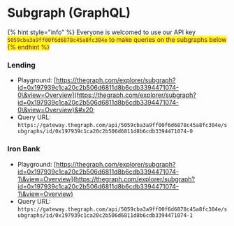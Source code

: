 # Subgraph (GraphQL)

{% hint style="info" %}
Everyone is welcomed to use our API key <mark style="background-color:yellow;"><mark style="color:purple;">`5059cba3a9ff00f6d6878c45a8fc304e`<mark style="color:purple;"></mark> to make queries on the subgraphs below
{% endhint %}

### Lending

* Playground: [https://thegraph.com/explorer/subgraph?id=0x197939c1ca20c2b506d6811d8b6cdb3394471074-0\&view=Overview](https://thegraph.com/explorer/subgraph?id=0x197939c1ca20c2b506d6811d8b6cdb3394471074-0\&view=Overview)&#x20;
* Query URL: `https://gateway.thegraph.com/api/5059cba3a9ff00f6d6878c45a8fc304e/subgraphs/id/0x197939c1ca20c2b506d6811d8b6cdb3394471074-0`

### Iron Bank

* Playground: [https://thegraph.com/explorer/subgraph?id=0x197939c1ca20c2b506d6811d8b6cdb3394471074-1\&view=Overview](https://thegraph.com/explorer/subgraph?id=0x197939c1ca20c2b506d6811d8b6cdb3394471074-1\&view=Overview)
* Query URL: `https://gateway.thegraph.com/api/5059cba3a9ff00f6d6878c45a8fc304e/subgraphs/id/0x197939c1ca20c2b506d6811d8b6cdb3394471074-1`
